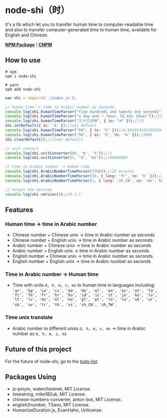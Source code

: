 # node-shi（时）

It's a lib which let you to transfer human time to computer-readable time and also to transfer computer-generated time to human time, available for English and Chinese.

[**NPM Package**](https://www.npmjs.com/package/node-shi) | [**CNPM**](https://npm.taobao.org/package/node-shi)

## How to use

```shell
# npm
npm i node-shi

# yarn
npm add node-shi
```

```javascript
var shi = require('./index.js');

// human time -> time in Arabic number as seconds
console.log(shi.humanTimeParser("five hundreds and twenty one seconds"));//521
console.log(shi.humanTimeParser("a day and 一 hour, 52 min 16sec"));//93136
console.log(shi.humanTimeParser("三十三分钟", { to: "m" }));//33
shi.setDefault({ as: 'm' });//set default
console.log(shi.humanTimeParser("50", { to: 'h' }))//0.8333333333333334
console.log(shi.humanTimeParser("50", { as: 'h', to: 'm' }))//3000
shi.clearDefault();//clear defaults

// unit convert
console.log(shi.unitConverter(60, 'm', 'h'));//1
console.log(shi.unitConverter(1, "d", "ms"));//86400000

// time in Arabic number -> human time
console.log(shi.ArabicNumberTimeParser(1500));//25 minutes
console.log(shi.ArabicNumberTimeParser(36, { lang: 'fr', to: 'h' }));//0,01 heure
console.log(shi.ArabicNumberTimeParser(1, { lang: 'zh_CN', as: 'ms', to: 's', round: true }));//0 秒

// output the version
console.log(shi.version());//0.3.1
```

## Features

### Human time -> time in Arabic number

- Chinese number + Chinese unix -> time in Arabic number as seconds
- Chinese number + English unix -> time in Arabic number as seconds
- Arabic number + Chinese unix -> time in Arabic number as seconds
- Arabic number + English unix -> time in Arabic number as seconds
- English number + Chinese unix -> time in Arabic number as seconds
- English number + English unix -> time in Arabic number as seconds

### Time in Arabic number -> Human time

- Time with units `d, h, m, s, ms` to human time in languages including: `'ar', 'bg', 'ca', 'cs', 'da', 'de', 'el', 'en', 'es', 'et', 'fa', 'fi', 'fo', 'fr', 'hr', 'hu', 'id', 'is', 'it', 'ja', 'ko', 'lo', 'lt', 'lv', 'ms', 'nl', 'no', 'pl', 'pt', 'ro', 'ru', 'uk', 'ur', 'sk', 'sv', 'tr', 'th', 'vi', 'zh_CN', 'zh_TW'`.

### Time unix translate

- Arabic number in different unixs `d, h, m, s, ms` -> time in Arabic number as `d, h, m, s, ms`

## Future of this project

For the future of node-shi, go to the [todo-list](https://github.com/RoderickQiu/node-shi/projects/1).

## Packages Using

- js-pinyin, waterchestnet, MIT License.
- timestring, mike182uk, MIT License.
- chinese-numbers-converter, anton-bot, MIT License.
- english2number, TSavo, MIT License.
- HumanizeDuration.js, EvanHahn, Unlicense.
